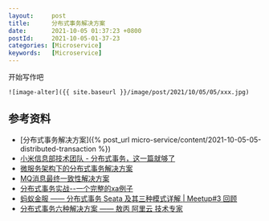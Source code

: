 ```yaml
---
layout:     post
title:      分布式事务解决方案
date:       2021-10-05 01:37:23 +0800
postId:     2021-10-05-01-37-23
categories: [Microservice]
keywords:   [Microservice]
---
```


开始写作吧
```
![image-alter]({{ site.baseurl }}/image/post/2021/10/05/05/xxx.jpg)
```

## 参考资料
* [分布式事务解决方案]({% post_url micro-service/content/2021-10-05-05-distributed-transaction %})
* [小米信息部技术团队 - 分布式事务，这一篇就够了](https://xiaomi-info.github.io/2020/01/02/distributed-transaction/)
* [微服务架构下的分布式事务解决方案](https://zhuanlan.zhihu.com/p/386770520)
* [MQ消息最终一致性解决方案](https://juejin.cn/post/6844903951448408071)
* [分布式事务实战--一个完整的xa例子](https://zhuanlan.zhihu.com/p/384756957)
* [蚂蚁金服 —— 分布式事务 Seata 及其三种模式详解 | Meetup#3 回顾](https://seata.io/zh-cn/blog/seata-at-tcc-saga.html)
* [分布式事务六种解决方案 —— 敖丙 阿里云 技术专家](https://zhuanlan.zhihu.com/p/183753774)
